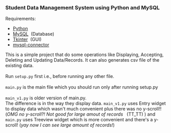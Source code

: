 ### Student Data Management System using Python and MySQL
Requirements:
- [Python](https://www.python.org/)
- [MySQL](https://www.mysql.com/)&nbsp; (Database)
- [Tkinter](https://docs.python.org/3/library/tkinter.html) &nbsp;(GUI)
- [mysql-connector](https://pypi.org/project/mysql-connector-python/)

This is a simple project that do some operations like Displaying, Accepting, Deleting and Updating Data/Records. It can also generates csv file of the existing data.
<br /><br /> Run `setup.py` first i.e., before running any other file.
<br /> <br /> `main.py` is the main file which you should run only after running setup.py
<br /> <br /> `main_v1.py` is older version of main.py. 
<br /> The difference is in the way they display data. `main_v1.py` uses Entry widget to display data which wasn't much convenient plus there was no y-scroll!! (*OMG no y-scroll?! Not good for large amout of records* &nbsp;&nbsp;(TT_TT)&nbsp;) and `main.py` uses Treeview widget which is more convenient and there's a y-scroll! (*yay now I can see large amount of records!*) 
